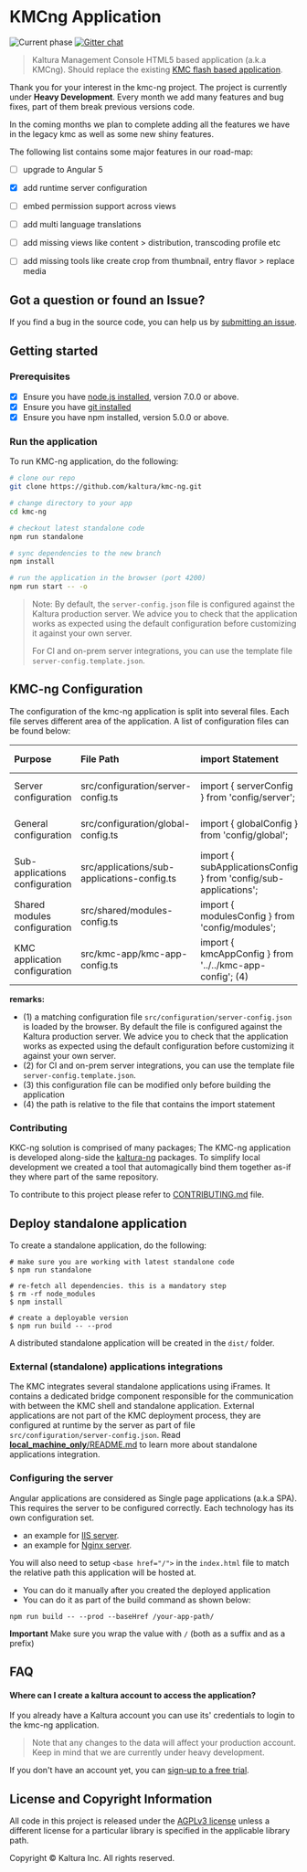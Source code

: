 # KMCng Application
![Current phase](https://img.shields.io/badge/Current_Phase-Heavy_Development-red.svg)
[![Gitter chat](https://badges.gitter.im/kaltura-ng/kmc-ng.png)](https://gitter.im/kaltura-ng/kmc-ng)


> Kaltura Management Console HTML5 based application (a.k.a KMCng). Should replace the existing [KMC flash based application](https://kmc.kaltura.com/index.php/kmc/kmc).

Thank you for your interest in the kmc-ng project. The project is currently under **Heavy Development**. Every month we add many features and bug fixes, part of them break previous versions code.

In the coming months we plan to complete adding all the features we have in the legacy kmc as well as some new shiny features.

The following list contains some major features in our road-map:
- [ ] upgrade to Angular 5
- [x] add runtime server configuration
- [ ] embed permission support across views
- [ ] add multi language translations
- [ ] add missing views like  content > distribution, transcoding profile etc
- [ ] add missing tools like create crop from thumbnail, entry flavor > replace media


## <a name="issue"></a> Got a question or found an Issue?
If you find a bug in the source code, you can help us by
[submitting an issue](https://github.com/kaltura/kmc-ng/issues).

## Getting started

### Prerequisites

- [x] Ensure you have [node.js installed](https://nodejs.org/en/download/current/), version 7.0.0 or above. 
- [x] Ensure you have [git installed](https://git-for-windows.github.io/) 
- [x] Ensure you have npm installed, version 5.0.0 or above.

### Run the application
To run KMC-ng application, do the following:

```bash
# clone our repo
git clone https://github.com/kaltura/kmc-ng.git

# change directory to your app
cd kmc-ng

# checkout latest standalone code
npm run standalone

# sync dependencies to the new branch
npm install

# run the application in the browser (port 4200)
npm run start -- -o
```

> Note: By default, the `server-config.json` file is configured against the Kaltura production server. We advice you to check that the application works as expected using the default configuration before customizing it against your own server.
>
> For CI and on-prem server integrations, you can use the template file `server-config.template.json`.


## KMC-ng Configuration

The configuration of the kmc-ng application is split into several files. Each file serves different area of the application. A list of configuration files can be found below:



| Purpose | File Path | import Statement | Can be used by |  Load phase |
|:-------|:-------|:-------|:-------|:-------|
| Server configuration | src/configuration/server-config.ts | import { serverConfig } from 'config/server'; | All source base | runtime configuration (1)(2) |
| General configuration | src/configuration/global-config.ts | import { globalConfig } from 'config/global'; | All source base | transpile into the app bundle (3) |
| Sub-applications configuration | src/applications/sub-applications-config.ts | import { subApplicationsConfig } from 'config/sub-applications'; | folder 'applications' | transpile into the app bundle (3) |
 | Shared modules configuration | src/shared/modules-config.ts | import { modulesConfig } from 'config/modules'; | folder 'shared' | transpile into the app bundle (3) |
 | KMC application configuration | src/kmc-app/kmc-app-config.ts | import { kmcAppConfig } from '../../kmc-app-config'; (4) | folder 'kmc-app' | transpile into the app bundle (3) |
**remarks:**
- (1) a matching configuration file `src/configuration/server-config.json` is loaded by the browser. By default the file is configured against the Kaltura production server. We advice you to check that the application works as expected using the default configuration before customizing it against your own server.
- (2) for CI and on-prem server integrations, you can use the template file `server-config.template.json`.
- (3) this configuration file can be modified only before building the application
- (4) the path is relative to the file that contains the import statement


### Contributing
KKC-ng solution is comprised of many packages; The KMC-ng application is developed along-side the [kaltura-ng](https://github.com/kaltura/kaltura-ng) packages. To simplify local development we created a tool that automagically bind them together as-if they where part of the same repository.

To contribute to this project please refer to [CONTRIBUTING.md](CONTRIBUTING.md) file.

## Deploy standalone application

To create a standalone application, do the following:
```
# make sure you are working with latest standalone code
$ npm run standalone

# re-fetch all dependencies. this is a mandatory step
$ rm -rf node_modules
$ npm install

# create a deployable version
$ npm run build -- --prod
```

A distributed standalone application will be created in the `dist/` folder.

### External (standalone) applications integrations
The KMC integrates several standalone applications using iFrames. It contains a dedicated bridge component responsible for the communication with between the KMC shell and standalone application. External applications are not part of the KMC deployment process, they are configured at runtime by the server as part of file `src/configuration/server-config.json`. Read [__local_machine_only__/README.md](./__local_machine_only__/README.md) to learn more about standalone applications integration.


### Configuring the server
Angular applications are considered as Single page applications (a.k.a SPA). This requires the server to be configured correctly. Each technology has its own configuration set.
- an example for [IIS server](https://gingter.org/2017/03/20/deep-link-angular-spa-iis/).
- an example for [Nginx server](https://gist.github.com/dimitardanailov/7a7c4e3be9e03d1b578a).

You will also need to setup `<base href="/">` in the `index.html` file to match the relative path this application will be hosted at.
- You can do it manually after you created the deployed application
- You can do it as part of the build command as shown below:
```
npm run build -- --prod --baseHref /your-app-path/
```

**Important** Make sure you wrap the value with `/` (both as a suffix and as a prefix)

## FAQ

#### Where can I create a kaltura account to access the application?
If you already have a Kaltura account you can use its' credentials to login to the kmc-ng application.
 
> Note that any changes to the data will affect your production account. Keep in mind that we are currently under heavy development.
 
 If you don't have an account yet, you can [sign-up to a free trial](https://corp.kaltura.com/free-trial).


## License and Copyright Information
All code in this project is released under the [AGPLv3 license](http://www.gnu.org/licenses/agpl-3.0.html) unless a different license for a particular library is specified in the applicable library path.

Copyright © Kaltura Inc. All rights reserved.
